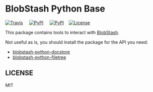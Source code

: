# BlobStash Python Base

[![Travis](https://img.shields.io/travis/tsileo/blobstash-python-base.svg?maxAge=2592000)](https://travis-ci.org/tsileo/blobstash-python-base)
&nbsp; &nbsp; [![PyPI](https://img.shields.io/pypi/v/blobstash-base.svg)](https://pypi.python.org/pypi/blobstash-base)
&nbsp; &nbsp; [![PyPI](https://img.shields.io/pypi/pyversions/blobstash-base.svg)](https://pypi.python.org/pypi/blobstash-base)
&nbsp; &nbsp;[![License](http://img.shields.io/badge/license-MIT-red.svg?style=flat)](https://raw.githubusercontent.com/tsileo/blobstash-python-base/master/LICENSE)

This package contains tools to interact with [BlobStash](https://github.com/tsileo/blobstash).

Not useful as is, you should install the package for the API you need:

 - [blobstash-python-docstore](https://github.com/tsileo/blobstash-python-docstore)
 - [blobstash-python-filetree](https://github.com/tsileo/blobstash-python-filetree)


## LICENSE

MIT
